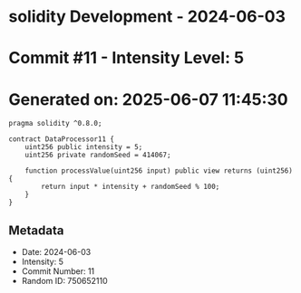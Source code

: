 ﻿# solidity Development - 2024-06-03
# Commit #11 - Intensity Level: 5
# Generated on: 2025-06-07 11:45:30
```solidity
pragma solidity ^0.8.0;

contract DataProcessor11 {
    uint256 public intensity = 5;
    uint256 private randomSeed = 414067;

    function processValue(uint256 input) public view returns (uint256) {
        return input * intensity + randomSeed % 100;
    }
}
```
## Metadata
- Date: 2024-06-03
- Intensity: 5
- Commit Number: 11
- Random ID: 750652110
